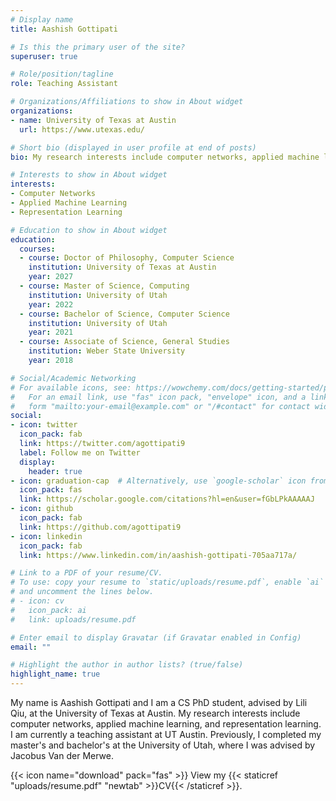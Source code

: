 ```yaml
---
# Display name
title: Aashish Gottipati

# Is this the primary user of the site?
superuser: true

# Role/position/tagline
role: Teaching Assistant

# Organizations/Affiliations to show in About widget
organizations:
- name: University of Texas at Austin
  url: https://www.utexas.edu/

# Short bio (displayed in user profile at end of posts)
bio: My research interests include computer networks, applied machine learning, and representation learning.

# Interests to show in About widget
interests:
- Computer Networks
- Applied Machine Learning
- Representation Learning

# Education to show in About widget
education:
  courses:
  - course: Doctor of Philosophy, Computer Science
    institution: University of Texas at Austin
    year: 2027
  - course: Master of Science, Computing
    institution: University of Utah
    year: 2022
  - course: Bachelor of Science, Computer Science
    institution: University of Utah
    year: 2021
  - course: Associate of Science, General Studies
    institution: Weber State University
    year: 2018

# Social/Academic Networking
# For available icons, see: https://wowchemy.com/docs/getting-started/page-builder/#icons
#   For an email link, use "fas" icon pack, "envelope" icon, and a link in the
#   form "mailto:your-email@example.com" or "/#contact" for contact widget.
social:
- icon: twitter
  icon_pack: fab
  link: https://twitter.com/agottipati9
  label: Follow me on Twitter
  display:
    header: true
- icon: graduation-cap  # Alternatively, use `google-scholar` icon from `ai` icon pack
  icon_pack: fas
  link: https://scholar.google.com/citations?hl=en&user=fGbLPkAAAAAJ
- icon: github
  icon_pack: fab
  link: https://github.com/agottipati9
- icon: linkedin
  icon_pack: fab
  link: https://www.linkedin.com/in/aashish-gottipati-705aa717a/

# Link to a PDF of your resume/CV.
# To use: copy your resume to `static/uploads/resume.pdf`, enable `ai` icons in `params.toml`, 
# and uncomment the lines below.
# - icon: cv
#   icon_pack: ai
#   link: uploads/resume.pdf

# Enter email to display Gravatar (if Gravatar enabled in Config)
email: ""

# Highlight the author in author lists? (true/false)
highlight_name: true
---
```


My name is Aashish Gottipati and I am a CS PhD student, advised by Lili Qiu, at the University of Texas at Austin. My research interests include computer networks, applied machine learning, and representation learning. I am currently a teaching assistant at UT Austin. Previously, I completed my master's and bachelor's at the University of Utah, where I was advised by Jacobus Van der Merwe.

<!-- My name is Aashish Gottipati and I am a CS master's student, advised by Jacobus Van der Merwe, at the University of Utah. My research interests include computer networks, applied machine learning, and representation learning. I am currently a research assistant for the FLUX research group, which conducts research in operating systems, networking, security, and virtualization. -->

{{< icon name="download" pack="fas" >}} View my {{< staticref "uploads/resume.pdf" "newtab" >}}CV{{< /staticref >}}.
